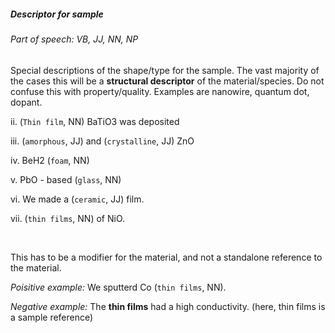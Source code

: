 ##### Descriptor for sample

###### Part of speech: VB, JJ, NN, NP

Special descriptions of the shape/type for the sample. The vast majority of the cases this will be a **structural descriptor** of the material/species. Do not confuse this with property/quality. Examples are nanowire, quantum dot, dopant.

ii. (`Thin film`, NN) BaTiO3 was deposited

iii. (`amorphous`, JJ) and (`crystalline`, JJ) ZnO

iv. BeH2 (`foam`, NN)

v. PbO - based (`glass`, NN)

vi. We made a (`ceramic`, JJ) film.

vii. (`thin films`, NN) of NiO.

&nbsp;

This has to be a modifier for the material, and not a standalone reference to the material.

*Poisitive example:* We sputterd Co (`thin films`, NN).

*Negative example:* The **thin films** had a high conductivity. (here, thin films is a sample reference)
